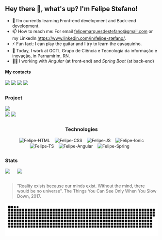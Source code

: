 ## Hey there 👋, what's up? I'm Felipe Stefano!

- 🌱 I’m currently learning Front-end development and Back-end development.
- 📫 How to reach me: For email felipemarquesdestefano@gmail.com or my LinkedIn https://www.linkedin.com/in/felipe-stefano/.
- ⚡ Fun fact: I can play the guitar and I try to learn the cavaquinho.
- 👻 Today, I work at GCTI, Grupo de Ciência e Tecnologia da informação e inovação, in Parnamirim, RN.
- 🐱‍🐉 I working with _Angular_ (at front-end) and _Spring Boot_ (at back-end) 

#### My contacts

<div>
  <a href="mailto:felipemarquesdestefano@gmail.com"><img src="https://img.shields.io/badge/Gmail-D14836?style=for-the-badge&logo=gmail&logoColor=white"></a>
  <a href="https://www.linkedin.com/in/felipe-stefano/"><img src="https://img.shields.io/badge/LinkedIn-0077B5?style=for-the-badge&logo=linkedin&logoColor=white"></a>
  <a href="https://www.instagram.com/_femarqus/"><img src="https://img.shields.io/badge/Instagram-E4405F?style=for-the-badge&logo=instagram&logoColor=white"></a>
  <a href="https://github.com/FelipeMarqueStefano"><img src="https://img.shields.io/badge/GitHub-100000?style=for-the-badge&logo=github&logoColor=white"></a>
</div>

##

### Project

<div>
  <a href="https://github.com/FelipeMarqueStefano/InfoDiabetes"><img src="https://github-readme-stats.vercel.app/api/pin/?username=FelipeMarqueStefano&repo=InfoDiabetes&theme=tokyonight"></a>
</div>
<div>
  <a href="https://play.google.com/store/apps/details?id=br.com.diabetesManagerApp"><img src="https://img.shields.io/badge/Google_Play-414141?style=for-the-badge&logo=google-play&logoColor=white"></a>
  <img src="https://img.shields.io/badge/Android-3DDC84?style=for-the-badge&logo=android&logoColor=white">
</div>

##

<h3 align="center">Technologies</h3>

<div align="center">
  &nbsp;&nbsp; <img src="https://cdn.jsdelivr.net/gh/devicons/devicon/icons/html5/html5-original.svg" alt="Felipe-HTML" width="40px" align="center" /> &nbsp;&nbsp;
  <img src="https://cdn.jsdelivr.net/gh/devicons/devicon/icons/css3/css3-original.svg" alt="Felipe-CSS" width="40px" align="center" /> &nbsp;&nbsp;
  <img src="https://cdn.jsdelivr.net/gh/devicons/devicon/icons/javascript/javascript-original.svg" alt="Felipe-JS" width="40px" align="center" /> &nbsp;&nbsp;
  <img src="https://cdn.jsdelivr.net/gh/devicons/devicon/icons/ionic/ionic-original.svg" alt="Felipe-Ionic" width="40px" align="center" /> &nbsp;&nbsp;
  <img src="https://cdn.jsdelivr.net/gh/devicons/devicon/icons/typescript/typescript-original.svg" alt="Felipe-TS" width="40px" align="center" /> &nbsp;&nbsp;
  <img src="https://cdn.jsdelivr.net/gh/devicons/devicon/icons/angularjs/angularjs-plain.svg" alt="Felipe-Angular" width="40px" align="center" /> &nbsp;&nbsp;
  <img src="https://cdn.jsdelivr.net/gh/devicons/devicon/icons/spring/spring-original.svg" alt="Felipe-Spring" width="40px" align="center"> &nbsp;&nbsp;
</div>

##

### Stats

<div>
  <img src="https://github-readme-stats.vercel.app/api?username=FelipeMarqueStefano&show_icons=true&theme=tokyonight&count_private=true&custom_title=Felipe Stefano" height="150px"> &nbsp;&nbsp;&nbsp;&nbsp;
  <img src="https://github-readme-stats.vercel.app/api/top-langs/?username=FelipeMarqueStefano&layout=compact&theme=tokyonight" height="150px">
</div>

##

> "Reality exists because our minds exist. Without the mind, there would be no universe". The Things You Can See Only When You Slow Down, 2017.

![Snake animation](https://github.com/FelipeMarqueStefano/FelipeMarqueStefano/blob/output/github-contribution-grid-snake.svg)
